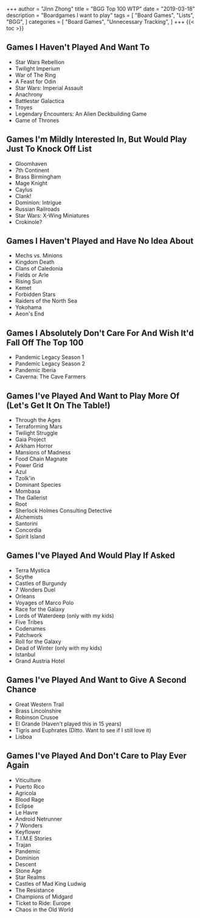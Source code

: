 +++
author = "Jinn Zhong"
title = "BGG Top 100 WTP"
date = "2019-03-18"
description = "Boardgames I want to play"
tags = [
    "Board Games",
    "Lists",
    "BGG",
]
categories = [
    "Board Games",
    "Unnecessary Tracking",
]
+++
{{< toc >}}

## Games I Haven't Played And Want To
- Star Wars Rebellion
- Twilight Imperium
- War of The Ring
- A Feast for Odin
- Star Wars: Imperial Assault
- Anachrony
- Battlestar Galactica
- Troyes
- Legendary Encounters: An Alien Deckbuilding Game
- Game of Thrones

## Games I'm Mildly Interested In, But Would Play Just To Knock Off List
- Gloomhaven
- 7th Continent
- Brass Birmingham
- Mage Knight
- Caylus
- Clank!
- Dominion: Intrigue
- Russian Railroads
- Star Wars: X-Wing Miniatures
- Crokinole?

## Games I Haven't Played and Have No Idea About
- Mechs vs. Minions
- Kingdom Death
- Clans of Caledonia
- Fields or Arle
- Rising Sun
- Kemet
- Forbidden Stars
- Raiders of the North Sea
- Yokohama
- Aeon's End

## Games I Absolutely Don't Care For And Wish It'd Fall Off The Top 100
- Pandemic Legacy Season 1
- Pandemic Legacy Season 2
- Pandemic Iberia
- Caverna: The Cave Farmers

## Games I've Played And Want to Play More Of (Let's Get It On The Table!)
- Through the Ages
- Terraforming Mars
- Twilight Struggle
- Gaia Project
- Arkham Horror
- Mansions of Madness
- Food Chain Magnate
- Power Grid
- Azul
- Tzolk'in
- Dominant Species
- Mombasa
- The Gallerist
- Root
- Sherlock Holmes Consulting Detective
- Alchemists
- Santorini
- Concordia
- Spirit Island


## Games I've Played And Would Play If Asked
- Terra Mystica
- Scythe
- Castles of Burgundy
- 7 Wonders Duel
- Orleans
- Voyages of Marco Polo
- Race for the Galaxy
- Lords of Waterdeep (only with my kids)
- Five Tribes
- Codenames
- Patchwork
- Roll for the Galaxy
- Dead of Winter (only with my kids)
- Istanbul
- Grand Austria Hotel


## Games I've Played And Want to Give A Second Chance
- Great Western Trail
- Brass Lincolnshire
- Robinson Crusoe
- El Grande (Haven't played this in 15 years)
- Tigris and Euphrates (Ditto. Want to see if I still love it)
- Lisboa

## Games I've Played And Don't Care to Play Ever Again
- Viticulture
- Puerto Rico
- Agricola
- Blood Rage
- Eclipse
- Le Havre
- Android Netrunner
- 7 Wonders
- Keyflower
- T.I.M.E Stories
- Trajan
- Pandemic
- Dominion
- Descent
- Stone Age
- Star Realms
- Castles of Mad King Ludwig
- The Resistance
- Champions of Midgard
- Ticket to Ride: Europe
- Chaos in the Old World


